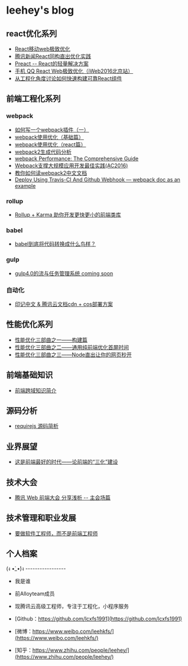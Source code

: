 # leehey's blog

## react优化系列
- [React移动web极致优化](https://github.com/lcxfs1991/blog/issues/8)
- [腾讯新闻React同构直出优化实践](https://github.com/lcxfs1991/blog/issues/10)
- [Preact -- React的轻量解决方案](https://github.com/lcxfs1991/blog/issues/13)
- [手机 QQ React Web极致优化（iWeb2016北京站）](https://github.com/lcxfs1991/blog/blob/master/%E6%89%8B%E6%9C%BA%20QQ%20React%20Web%E6%9E%81%E8%87%B4%E4%BC%98%E5%8C%96.ppt?raw=true)
- [从工程化角度讨论如何快速构建可靠React组件](https://github.com/lcxfs1991/blog/issues/18)

## 前端工程化系列

### webpack
- [如何写一个webpack插件（一）](https://github.com/lcxfs1991/blog/issues/1)
- [webpack使用优化（基础篇）](https://github.com/lcxfs1991/blog/issues/2)
- [webpack使用优化（react篇）](https://github.com/lcxfs1991/blog/issues/7)
- [webpack2生成代码分析](https://github.com/lcxfs1991/blog/issues/14)
- [webpack Performance: The Comprehensive Guide](https://github.com/lcxfs1991/blog/issues/15)
- [Webpack支撑大规模应用开发最佳实践(AC2016)](https://github.com/lcxfs1991/blog/raw/master/Webpack%E6%94%AF%E6%92%91%E5%A4%A7%E8%A7%84%E6%A8%A1%E5%BA%94%E7%94%A8%E5%BC%80%E5%8F%91%E6%9C%80%E4%BD%B3%E5%AE%9E%E8%B7%B5.pptx)
- [教你如何读webpack2中文文档](https://github.com/lcxfs1991/blog/issues/17)
- [Deploy Using Travis-CI And Github Webhook — webpack doc as an example](https://github.com/lcxfs1991/blog/issues/19)

### rollup
- [Rollup + Karma 助你开发更快更小的前端类库](https://github.com/lcxfs1991/blog/issues/25)

### babel
- [babel到底将代码转换成什么鸟样？](https://github.com/lcxfs1991/blog/issues/9)

### gulp
- [gulp4.0的流与任务管理系统 coming soon](https://github.com/lcxfs1991/blog/issues/11)

### 自动化
- [印记中文 & 腾讯云文档cdn + cos部署方案](https://github.com/lcxfs1991/blog/issues/22)
 
## 性能优化系列
- [性能优化三部曲之一——构建篇](https://github.com/lcxfs1991/blog/issues/4)
- [性能优化三部曲之二——通用纯前端优化首屏时间](https://github.com/lcxfs1991/blog/issues/5)
- [性能优化三部曲之三——Node直出让你的网页秒开](https://github.com/lcxfs1991/blog/issues/6)


## 前端基础知识
- [前端跨域知识简介](https://github.com/lcxfs1991/blog/issues/12)

## 源码分析
- [requirejs 源码简析](https://github.com/lcxfs1991/blog/issues/20)

## 业界展望
- [这是前端最好的时代——论前端的“三化”建设](https://github.com/lcxfs1991/blog/issues/3)

## 技术大会
- [腾讯 Web 前端大会<TFC2017 /> 分享浅析 -- 主会场篇](https://github.com/lcxfs1991/blog/issues/21)

## 技术管理和职业发展
- [要做软件工程师，而不是前端工程师](https://github.com/lcxfs1991/blog/issues/24)

## 个人档案
(ง •̀_•́)ง -----------------

* 我是谁

* 前Alloyteam成员

* 现腾讯云高级工程师，专注于工程化，小程序服务

* [Github：https://github.com/lcxfs1991](https://github.com/lcxfs1991)

* [微博：https://www.weibo.com/leehkfs/](https://www.weibo.com/leehkfs/)

* [知乎：https://www.zhihu.com/people/leehey/](https://www.zhihu.com/people/leehey/)


